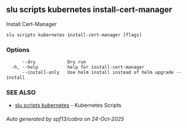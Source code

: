 ## slu scripts kubernetes install-cert-manager

Install Cert-Manager

```
slu scripts kubernetes install-cert-manager [flags]
```

### Options

```
      --dry            Dry run
  -h, --help           help for install-cert-manager
      --install-only   Use helm install instead of helm upgrade --install
```

### SEE ALSO

* [slu scripts kubernetes](slu_scripts_kubernetes.md)	 - Kubernetes Scripts

###### Auto generated by spf13/cobra on 24-Oct-2025
